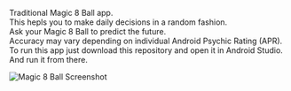 Traditional Magic 8 Ball app.  
This hepls you to make daily decisions in a random fashion.   
Ask your Magic 8 Ball to predict the future.  
Accuracy may vary depending on individual Android Psychic Rating (APR).  
To run this app just download this repository and open it in Android Studio. And run it from there.

![Magic 8 Ball Screenshot](https://github.com/Abhiuvc/magic-8-ball-android-Abhiuvc/blob/master/Magic%208%20Ball.jpg?raw=true)
